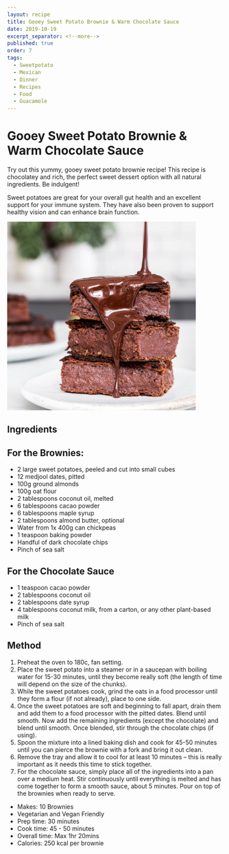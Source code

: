 ```yaml
---
layout: recipe
title: Gooey Sweet Potato Brownie & Warm Chocolate Sauce
date: 2019-10-19
excerpt_separator: <!--more-->
published: true
order: 7
tags:
  - Sweetpotato
  - Mexican
  - Dinner
  - Recipes
  - Food
  - Guacamole
---
```


# Gooey Sweet Potato Brownie & Warm Chocolate Sauce

Try out this yummy, gooey sweet potato brownie recipe! This recipe is chocolatey and rich, the perfect sweet dessert option with all natural ingredients. Be indulgent!

Sweet potatoes are great for your overall gut health and an excellent support for your immune system. They have also been proven to support healthy vision and can enhance brain function.

<!--more-->

[![Gooey Sweet Potato Brownies & Warm Chocolate Sauce ](/_uploads/sweetpotatobrownie.jpg)](/_uploads/sweetpotatobrownie.jpg)

## Ingredients

## For the Brownies:

- 2 large sweet potatoes, peeled and cut into small cubes
- 12 medjool dates, pitted
- 100g ground almonds
- 100g oat flour
- 2 tablespoons coconut oil, melted
- 6 tablespoons cacao powder
- 6 tablespoons maple syrup
- 2 tablespoons almond butter, optional
- Water from 1x 400g can chickpeas
- 1 teaspoon baking powder
- Handful of dark chocolate chips
- Pinch of sea salt

## For the Chocolate Sauce
- 1 teaspoon cacao powder
- 2 tablespoons coconut oil
- 2 tablespoons date syrup
- 4 tablespoons coconut milk, from a carton, or any other plant-based milk
- Pinch of sea salt

## Method

1. Preheat the oven to 180c, fan setting.
2. Place the sweet potato into a steamer or in a saucepan with boiling water for 15-30 minutes, until they become really soft (the length of time will depend on the size of the chunks).
3. While the sweet potatoes cook, grind the oats in a food processor until they form a flour (if not already), place to one side.
4. Once the sweet potatoes are soft and beginning to fall apart, drain them and add them to a food processor with the pitted dates. Blend until smooth. Now add the remaining ingredients (except the chocolate) and blend until smooth. Once blended, stir through the chocolate chips (if using).
5. Spoon the mixture into a lined baking dish and cook for 45-50 minutes until you can pierce the brownie with a fork and bring it out clean.
6. Remove the tray and allow it to cool for at least 10 minutes – this is really important as it needs this time to stick together.
7. For the chocolate sauce, simply place all of the ingredients into a pan over a medium heat. Stir continuously until everything is melted and has come together to form a smooth sauce, about 5 minutes. Pour on top of the brownies when ready to serve.

- Makes: 10 Brownies
- Vegetarian and Vegan Friendly
- Prep time: 30 minutes
- Cook time: 45 - 50 minutes
- Overall time: Max 1hr 20mins
- Calories: 250 kcal per brownie
